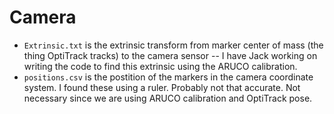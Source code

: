 # Camera

- `Extrinsic.txt` is the extrinsic transform from marker center of mass (the thing OptiTrack tracks) to the camera sensor
-- I have Jack working on writing the code to find this extrinsic using the ARUCO calibration.
- `positions.csv` is the postition of the markers in the camera coordinate system. I found these using a ruler. Probably not that accurate. Not necessary since we are using ARUCO calibration and OptiTrack pose.
